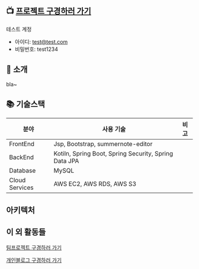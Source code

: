## 📺 [프로젝트 구경하러 가기](http://ec2-3-36-35-135.ap-northeast-2.compute.amazonaws.com/)

테스트 계정

- 아이디: test@test.com
- 비밀번호: test1234

## 🔖 소개

bla~

## 📚 기술스택

| 분야           | 사용 기술                       | 비고 |
| -------------- | ------------------------------- | ---- |
| FrontEnd       | Jsp, Bootstrap, summernote-editor               |      |
| BackEnd        | Kotiln, Spring Boot, Spring Security, Spring Data JPA    |      |
| Database       | MySQL							             |      |
| Cloud Services | AWS EC2, AWS RDS, AWS S3 			 |      |
## 아키텍처



## 이 외 활동들

[팀프로젝트 구경하러 가기](https://github.com/Chanqun-Co/carsharing)

[개인블로그 구경하러 가기](https://github.com/kimzerovirus/kimzerovirus.github.io)
